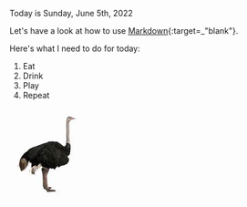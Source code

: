 Today is Sunday, June 5th, 2022

Let's have a look at how to use [Markdown](https://www.markdownguide.org/cheat-sheet/){:target=_"blank"}.

Here's what I need to do for today:
1. Eat
2. Drink
3. Play
4. Repeat


![alt text](th.jfif)
